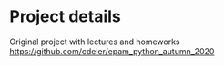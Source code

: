 # Project details

Original project with lectures and homeworks
https://github.com/cdeler/epam_python_autumn_2020
